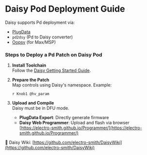 # Daisy Pod Deployment Guide

Daisy supports Pd deployment via:
- [PlugData](https://plugdata.org)
- `pd2dsy` (Pd to Daisy converter)
- [Oopsy](https://github.com/electro-smith/oopsy) (for Max/MSP)

### Steps to Deploy a Pd Patch on Daisy Pod

1. **Install Toolchain**  
   Follow the [Daisy Getting Started Guide](https://github.com/electro-smith/DaisyWiki/wiki/Getting-Started).

2. **Prepare the Patch**  
   Map controls using Daisy's namespace. Example:
   ```
   r Knob1 @hv_param
   ```

3. **Upload and Compile**  
   Daisy must be in DFU mode.
   - **PlugData Export**: Directly generate firmware
   - **Daisy Web Programmer**: Upload and flash via browser  
     [https://electro-smith.github.io/Programmer/](https://electro-smith.github.io/Programmer/)

📎 Daisy Wiki: [https://github.com/electro-smith/DaisyWiki](https://github.com/electro-smith/DaisyWiki)
